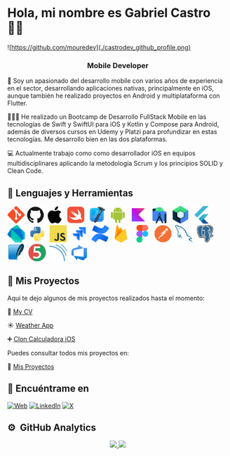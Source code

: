 #  Hola, mi nombre es Gabriel Castro 👋🏻 

![https://github.com/mouredev](./castrodev_github_profile.png)


<div id="header" align="center">

### Mobile Developer
</div

📱 Soy un apasionado del desarrollo mobile con varios años de experiencia en el sector, desarrollando aplicaciones nativas, principalmente en iOS, aunque también he realizado proyectos en Android y multiplataforma con Flutter.

🧑🏻‍💻 He realizado un Bootcamp de Desarrollo FullStack Mobile en las tecnologías de Swift y SwiftUI para iOS y Kotlin y Compose para Android, además de diversos cursos en Udemy y Platzi para profundizar en estas tecnologías. Me desarrollo bien en las dos plataformas.

💻 Actualmente trabajo como como desarrollador iOS en equipos multidisciplinares aplicando la metodología Scrum y los principios SOLID y Clean Code.


   ## 🔨 Lenguajes y Herramientas
   <div>
       <img src="https://github.com/devicons/devicon/blob/master/icons/git/git-original.svg" title="Git" **alt="Git" width="40" height="40"/>
       <img src="https://github.com/devicons/devicon/blob/master/icons/github/github-original.svg" title="GitHub" **alt="GitHub" width="40" height="40"/>
       <img src="https://github.com/devicons/devicon/blob/master/icons/apple/apple-original.svg"  title="iOS" alt="iOS" width="40" height="40"/>&nbsp;
       <img src="https://github.com/devicons/devicon/blob/master/icons/swift/swift-original.svg"  title="Swift" alt="Swift" width="40" height="40"/>&nbsp;
       <img src="https://github.com/devicons/devicon/blob/master/icons/xcode/xcode-original.svg"  title="Xcode" alt="Xcode" width="40" height="40"/>&nbsp;
       <img src="https://github.com/devicons/devicon/blob/master/icons/android/android-original.svg"  title="Android" alt="Android" width="40" height="40"/>&nbsp;
       <img src="https://github.com/devicons/devicon/blob/master/icons/kotlin/kotlin-original.svg"  title="Kotlin" alt="Kotlin" width="40" height="40"/>&nbsp;
       <img src="https://github.com/devicons/devicon/blob/master/icons/androidstudio/androidstudio-original.svg"  title="Android Studio" alt="Android Studio" width="40" height="40"/>&nbsp;
       <img src="https://github.com/devicons/devicon/blob/master/icons/jetpackcompose/jetpackcompose-original.svg"  title="Compose" alt="Compose" width="40" height="40"/>&nbsp;
      <img src="https://github.com/devicons/devicon/blob/master/icons/flutter/flutter-original.svg"  title="Flutter" alt="Flutter" width="40" height="40"/>&nbsp;
      <img src="https://github.com/devicons/devicon/blob/master/icons/dart/dart-original.svg"  title="Dart" alt="Dart" width="40" height="40"/>&nbsp;
       <img src="https://github.com/devicons/devicon/blob/master/icons/python/python-original.svg"  title="Python" alt="Python" width="40" height="40"/>&nbsp;
       <img src="https://github.com/devicons/devicon/blob/master/icons/javascript/javascript-original.svg"  title="JavaScript" alt="JavaScript" width="40" height="40"/>&nbsp;
       <img src="https://github.com/devicons/devicon/blob/master/icons/jira/jira-original.svg"  title="Jira" alt="Jira" width="40" height="40"/>&nbsp;
       <img src="https://github.com/devicons/devicon/blob/master/icons/confluence/confluence-original.svg"  title="Confluence" alt="Confluence" width="40" height="40"/>&nbsp;
       <img src="https://github.com/devicons/devicon/blob/master/icons/firebase/firebase-original.svg"  title="Firebase" alt="Firebase" width="40" height="40"/>&nbsp;
       <img src="https://github.com/devicons/devicon/blob/master/icons/figma/figma-original.svg"  title="Figma" alt="Figma" width="40" height="40"/>&nbsp;
       <img src="https://github.com/devicons/devicon/blob/master/icons/postman/postman-original.svg"  title="Postman" alt="Postman" width="40" height="40"/>&nbsp;
       <img src="https://github.com/devicons/devicon/blob/master/icons/mysql/mysql-original.svg"  title="MySQL" alt="MySQL" width="40" height="40"/>&nbsp;
       <img src="https://github.com/devicons/devicon/blob/master/icons/postgresql/postgresql-original.svg"  title="Postgre" alt="Postgre" width="40" height="40"/>&nbsp;
       <img src="https://github.com/devicons/devicon/blob/master/icons/sqlite/sqlite-original.svg"  title="SQLite" alt="SQLite" width="40" height="40"/>&nbsp;
       <img src="https://github.com/devicons/devicon/blob/master/icons/junit/junit-original.svg"  title="JUnit" alt="JUnit" width="40" height="40"/>&nbsp;
       <img src="https://github.com/devicons/devicon/blob/master/icons/sonarqube/sonarqube-original.svg"  title="SonarQube" alt="SonarQube" width="40" height="40"/>&nbsp;
       <img src="https://github.com/devicons/devicon/blob/master/icons/azuredevops/azuredevops-original.svg"  title="Azure Devops" alt="Azure Devops" width="40" height="40"/>&nbsp;
   </div>

## 💼 Mis Proyectos
Aqui te dejo algunos de mis proyectos realizados hasta el momento:

 📑 [My CV](https://github.com/gcalvarez93/my-cv)
 
 ☀️ [Weather App](https://github.com/gcalvarez93/weather-ios-app)

 ➕ [Clon Calculadora iOS](https://github.com/gcalvarez93/calculadora-ios)

 Puedes consultar todos mis proyectos en: 

💼 [Mis Proyectos](https://github.com/gcalvarez93?tab=repositories)

## 🔎 Encuéntrame en
[![Web](https://img.shields.io/badge/Web-CastroDev.com-14a1f0?style=for-the-badge&logo=dev.to&logoColor=white&labelColor=101010)](https://castrodev.com)
[![LinkedIn](https://img.shields.io/badge/LinkedIn-Gabriel_Castro-0077B5?style=for-the-badge&logo=linkedin&logoColor=white&labelColor=101010)](https://www.linkedin.com/in/gabriel-castro-alvarez)
[![X](https://img.shields.io/badge/Twitter-@castrodev-14a1f0?style=for-the-badge&logo=twitter&logoColor=white&labelColor=101010)](https://x.com/castrodev_)

## ⚙️ &nbsp;GitHub Analytics

<p align="center">
<a href="https://github.com/gcalvarez93">
  <img height="180em" src="https://github-readme-stats-eight-theta.vercel.app/api?username=gcalvarez93&show_icons=true&theme=algolia&include_all_commits=true&count_private=true"/>
  <img height="180em" src="https://github-readme-stats-eight-theta.vercel.app/api/top-langs/?username=gcalvarez93&layout=compact&langs_count=8&theme=algolia"/>
</a>
</p>
